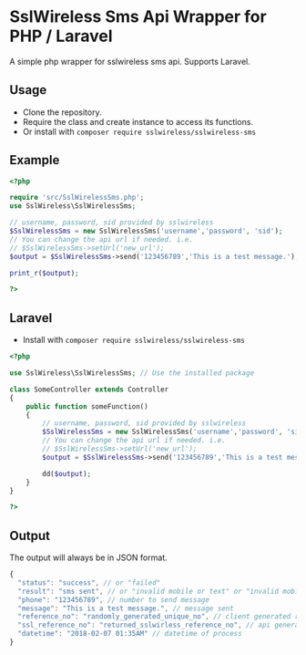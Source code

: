 # SslWireless Sms Api Wrapper for PHP / Laravel
A simple php wrapper for sslwireless sms api. Supports Laravel.

## Usage
- Clone the repository.
- Require the class and create instance to access its functions.
- Or install with `composer require sslwireless/sslwireless-sms`

## Example
```php
<?php

require 'src/SslWirelessSms.php';
use SslWireless\SslWirelessSms;

// username, password, sid provided by sslwireless
$SslWirelessSms = new SslWirelessSms('username','password', 'sid');
// You can change the api url if needed. i.e.
// $SslWirelessSms->setUrl('new_url');
$output = $SslWirelessSms->send('123456789','This is a test message.');

print_r($output);

?>
```

## Laravel
- Install with `composer require sslwireless/sslwireless-sms`
```php
<?php

use SslWireless\SslWirelessSms; // Use the installed package

class SomeController extends Controller
{
    public function someFunction()
    {
        // username, password, sid provided by sslwireless
        $SslWirelessSms = new SslWirelessSms('username','password', 'sid');
        // You can change the api url if needed. i.e.
        // $SslWirelessSms->setUrl('new_url');
        $output = $SslWirelessSms->send('123456789','This is a test message.');

        dd($output);
    }
}

?>
```

## Output
The output will always be in JSON format.
```javascript
{
  "status": "success", // or "failed"
  "result": "sms sent", // or "invalid mobile or text" or "invalid mobile" or "invalid credentials"
  "phone": "123456789", // number to send message
  "message": "This is a test message.", // message sent
  "reference_no": "randomly_generated_unique_no", // client generated reference no
  "ssl_reference_no": "returned_sslwirless_reference_no", // api generated reference no
  "datetime": "2018-02-07 01:35AM" // datetime of process
}
```
